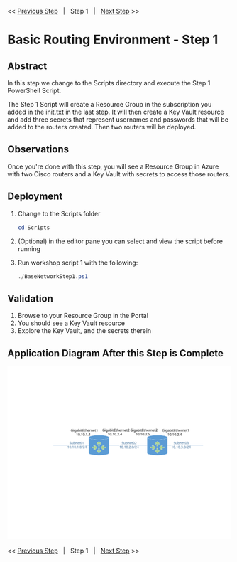 << [Previous Step][Prev]&nbsp;&nbsp;&nbsp;|&nbsp;&nbsp;&nbsp;Step 1&nbsp;&nbsp;&nbsp;|&nbsp;&nbsp;&nbsp;[Next Step][Next] >>

# Basic Routing Environment - Step 1

## Abstract

In this step we change to the Scripts directory and execute the Step 1 PowerShell Script.

The Step 1 Script will create a Resource Group in the subscription you added in the init.txt in the last step. It will then create a Key Vault resource and add three secrets that represent usernames and passwords that will be added to the routers created. Then two routers will be deployed.

## Observations

Once you're done with this step, you will see a Resource Group in Azure with two Cisco routers and a Key Vault with secrets to access those routers.

## Deployment

1. Change to the Scripts folder

    ```powershell
    cd Scripts
    ```

2. (Optional) in the editor pane you can select and view the script before running
3. Run workshop script 1 with the following:

    ```powershell
    ./BaseNetworkStep1.ps1
    ```

## Validation

1. Browse to your Resource Group in the Portal
2. You should see a Key Vault resource
3. Explore the Key Vault, and the secrets therein

## Application Diagram After this Step is Complete

[![1]][1]

<< [Previous Step][Prev]&nbsp;&nbsp;&nbsp;|&nbsp;&nbsp;&nbsp;Step 1&nbsp;&nbsp;&nbsp;|&nbsp;&nbsp;&nbsp;[Next Step][Next] >>

<!--Link References-->
[Prev]: ./BaseNetStep0.md
[Next]: ./BaseNetStep2.md

<!--Image References-->
[1]: ./Media/BaseNet.svg "As built diagram of the environment"
